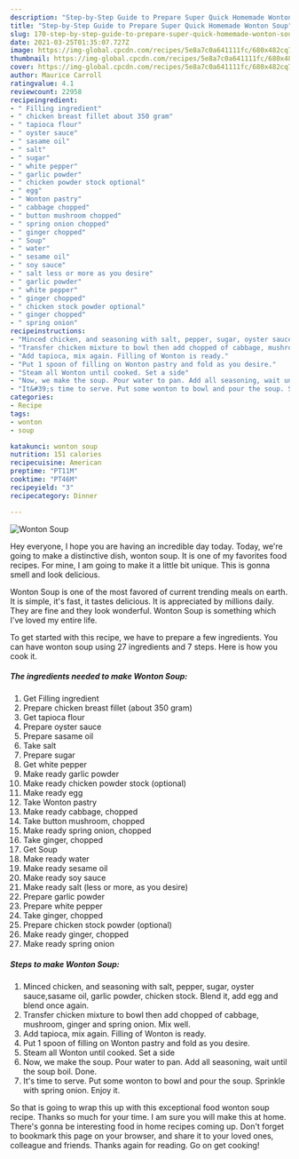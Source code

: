 ```yaml
---
description: "Step-by-Step Guide to Prepare Super Quick Homemade Wonton Soup"
title: "Step-by-Step Guide to Prepare Super Quick Homemade Wonton Soup"
slug: 170-step-by-step-guide-to-prepare-super-quick-homemade-wonton-soup
date: 2021-03-25T01:35:07.727Z
image: https://img-global.cpcdn.com/recipes/5e8a7c0a641111fc/680x482cq70/wonton-soup-recipe-main-photo.jpg
thumbnail: https://img-global.cpcdn.com/recipes/5e8a7c0a641111fc/680x482cq70/wonton-soup-recipe-main-photo.jpg
cover: https://img-global.cpcdn.com/recipes/5e8a7c0a641111fc/680x482cq70/wonton-soup-recipe-main-photo.jpg
author: Maurice Carroll
ratingvalue: 4.1
reviewcount: 22958
recipeingredient:
- " Filling ingredient"
- " chicken breast fillet about 350 gram"
- " tapioca flour"
- " oyster sauce"
- " sasame oil"
- " salt"
- " sugar"
- " white pepper"
- " garlic powder"
- " chicken powder stock optional"
- " egg"
- " Wonton pastry"
- " cabbage chopped"
- " button mushroom chopped"
- " spring onion chopped"
- " ginger chopped"
- " Soup"
- " water"
- " sesame oil"
- " soy sauce"
- " salt less or more as you desire"
- " garlic powder"
- " white pepper"
- " ginger chopped"
- " chicken stock powder optional"
- " ginger chopped"
- " spring onion"
recipeinstructions:
- "Minced chicken, and seasoning with salt, pepper, sugar, oyster sauce,sasame oil, garlic powder, chicken stock. Blend it, add egg and blend once again."
- "Transfer chicken mixture to bowl then add chopped of cabbage, mushroom, ginger and spring onion. Mix well."
- "Add tapioca, mix again. Filling of Wonton is ready."
- "Put 1 spoon of filling on Wonton pastry and fold as you desire."
- "Steam all Wonton until cooked. Set a side"
- "Now, we make the soup. Pour water to pan. Add all seasoning, wait until the soup boil. Done."
- "It&#39;s time to serve. Put some wonton to bowl and pour the soup. Sprinkle with spring onion. Enjoy it."
categories:
- Recipe
tags:
- wonton
- soup

katakunci: wonton soup 
nutrition: 151 calories
recipecuisine: American
preptime: "PT11M"
cooktime: "PT46M"
recipeyield: "3"
recipecategory: Dinner

---
```



![Wonton Soup](https://img-global.cpcdn.com/recipes/5e8a7c0a641111fc/680x482cq70/wonton-soup-recipe-main-photo.jpg)

Hey everyone, I hope you are having an incredible day today. Today, we're going to make a distinctive dish, wonton soup. It is one of my favorites food recipes. For mine, I am going to make it a little bit unique. This is gonna smell and look delicious.

Wonton Soup is one of the most favored of current trending meals on earth. It is simple, it's fast, it tastes delicious. It is appreciated by millions daily. They are fine and they look wonderful. Wonton Soup is something which I've loved my entire life.




To get started with this recipe, we have to prepare a few ingredients. You can have wonton soup using 27 ingredients and 7 steps. Here is how you cook it.

<!--inarticleads1-->

##### The ingredients needed to make Wonton Soup:

1. Get  Filling ingredient
1. Prepare  chicken breast fillet (about 350 gram)
1. Get  tapioca flour
1. Prepare  oyster sauce
1. Prepare  sasame oil
1. Take  salt
1. Prepare  sugar
1. Get  white pepper
1. Make ready  garlic powder
1. Make ready  chicken powder stock (optional)
1. Make ready  egg
1. Take  Wonton pastry
1. Make ready  cabbage, chopped
1. Take  button mushroom, chopped
1. Make ready  spring onion, chopped
1. Take  ginger, chopped
1. Get  Soup
1. Make ready  water
1. Make ready  sesame oil
1. Make ready  soy sauce
1. Make ready  salt (less or more, as you desire)
1. Prepare  garlic powder
1. Prepare  white pepper
1. Take  ginger, chopped
1. Prepare  chicken stock powder (optional)
1. Make ready  ginger, chopped
1. Make ready  spring onion




<!--inarticleads2-->

##### Steps to make Wonton Soup:

1. Minced chicken, and seasoning with salt, pepper, sugar, oyster sauce,sasame oil, garlic powder, chicken stock. Blend it, add egg and blend once again.
1. Transfer chicken mixture to bowl then add chopped of cabbage, mushroom, ginger and spring onion. Mix well.
1. Add tapioca, mix again. Filling of Wonton is ready.
1. Put 1 spoon of filling on Wonton pastry and fold as you desire.
1. Steam all Wonton until cooked. Set a side
1. Now, we make the soup. Pour water to pan. Add all seasoning, wait until the soup boil. Done.
1. It&#39;s time to serve. Put some wonton to bowl and pour the soup. Sprinkle with spring onion. Enjoy it.




So that is going to wrap this up with this exceptional food wonton soup recipe. Thanks so much for your time. I am sure you will make this at home. There's gonna be interesting food in home recipes coming up. Don't forget to bookmark this page on your browser, and share it to your loved ones, colleague and friends. Thanks again for reading. Go on get cooking!
